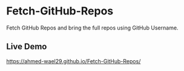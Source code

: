 # Fetch-GitHub-Repos
Fetch GitHub Repos and bring the full repos using GitHub Username. 

## Live Demo
https://ahmed-wael29.github.io/Fetch-GitHub-Repos/
